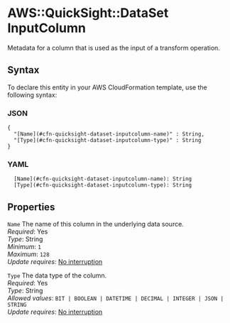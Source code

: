 # AWS::QuickSight::DataSet InputColumn<a name="aws-properties-quicksight-dataset-inputcolumn"></a>

Metadata for a column that is used as the input of a transform operation\.

## Syntax<a name="aws-properties-quicksight-dataset-inputcolumn-syntax"></a>

To declare this entity in your AWS CloudFormation template, use the following syntax:

### JSON<a name="aws-properties-quicksight-dataset-inputcolumn-syntax.json"></a>

```
{
  "[Name](#cfn-quicksight-dataset-inputcolumn-name)" : String,
  "[Type](#cfn-quicksight-dataset-inputcolumn-type)" : String
}
```

### YAML<a name="aws-properties-quicksight-dataset-inputcolumn-syntax.yaml"></a>

```
  [Name](#cfn-quicksight-dataset-inputcolumn-name): String
  [Type](#cfn-quicksight-dataset-inputcolumn-type): String
```

## Properties<a name="aws-properties-quicksight-dataset-inputcolumn-properties"></a>

`Name`  <a name="cfn-quicksight-dataset-inputcolumn-name"></a>
The name of this column in the underlying data source\.  
*Required*: Yes  
*Type*: String  
*Minimum*: `1`  
*Maximum*: `128`  
*Update requires*: [No interruption](https://docs.aws.amazon.com/AWSCloudFormation/latest/UserGuide/using-cfn-updating-stacks-update-behaviors.html#update-no-interrupt)

`Type`  <a name="cfn-quicksight-dataset-inputcolumn-type"></a>
The data type of the column\.  
*Required*: Yes  
*Type*: String  
*Allowed values*: `BIT | BOOLEAN | DATETIME | DECIMAL | INTEGER | JSON | STRING`  
*Update requires*: [No interruption](https://docs.aws.amazon.com/AWSCloudFormation/latest/UserGuide/using-cfn-updating-stacks-update-behaviors.html#update-no-interrupt)